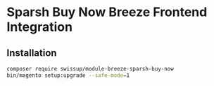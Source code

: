 # Sparsh Buy Now Breeze Frontend Integration

## Installation

```bash
composer require swissup/module-breeze-sparsh-buy-now
bin/magento setup:upgrade --safe-mode=1
```
